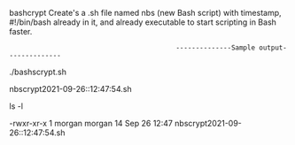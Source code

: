 bashcrypt
Create's a .sh file named nbs (new Bash script) with timestamp, #!/bin/bash already in it, and already executable to start scripting in Bash faster.

                                              --------------Sample output-------------- 
./bashscrypt.sh

nbscrypt2021-09-26::12:47:54.sh

ls -l

-rwxr-xr-x 1 morgan morgan 14 Sep 26 12:47 nbscrypt2021-09-26::12:47:54.sh

